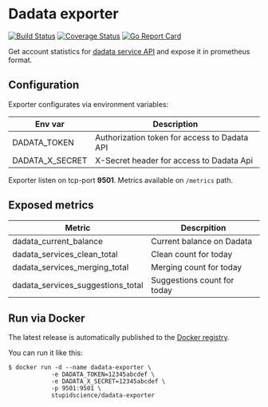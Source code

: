 # Dadata exporter
[![Build Status](https://travis-ci.org/StupidScience/dadata-exporter.svg?branch=master)](https://travis-ci.org/StupidScience/dadata-exporter)
[![Coverage Status](https://coveralls.io/repos/github/StupidScience/dadata-exporter/badge.svg)](https://coveralls.io/github/StupidScience/dadata-exporter)
[![Go Report Card](https://goreportcard.com/badge/github.com/StupidScience/dadata-exporter)](https://goreportcard.com/report/github.com/StupidScience/dadata-exporter)

Get account statistics for [dadata service API](https://dadata.ru/api/) and expose it in prometheus format.

## Configuration

Exporter configurates via environment variables:

|Env var|Description|
|---|---|
|DADATA_TOKEN|Authorization token for access to Dadata API|
|DADATA_X_SECRET|X-Secret header for access to Dadata Api|

Exporter listen on tcp-port **9501**. Metrics available on `/metrics` path.

## Exposed metrics

|Metric|Descrpition|
|---|---|
|dadata_current_balance|Current balance on Dadata|
|dadata_services_clean_total|Clean count for today|
|dadata_services_merging_total|Merging count for today|
|dadata_services_suggestions_total|Suggestions count for today|

## Run via Docker

The latest release is automatically published to the [Docker registry](https://hub.docker.com/r/stupidscience/nodeping-exporter).

You can run it like this:
```
$ docker run -d --name dadata-exporter \
            -e DADATA_TOKEN=12345abcdef \
            -e DADATA_X_SECRET=12345abcdef \
            -p 9501:9501 \
            stupidscience/dadata-exporter
```
